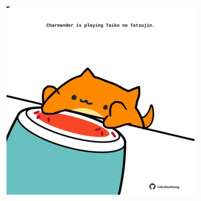 <!-- built at 01/01/2022, 19:01:01 UTC -->
<p align="center">
  <img width="500" height="500" src="./ReadmeImage.svg">
</p>
